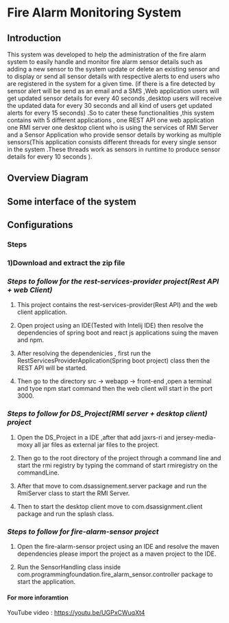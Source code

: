 # Fire Alarm Monitoring System

## Introduction

This system was developed to help the administration of the fire alarm system to easily handle and monitor fire alarm sensor details such as adding a new sensor to the system update or delete an existing sensor and to display or send all sensor details with respective alerts to end users who are registered in the system for a given time. (if there is a fire detected by sensor alert will be send as an email and a SMS ,Web application users will get updated sensor details for every 40 seconds ,desktop users will receive the updated data for every 30 seconds and all kind of users get updated alerts for every 15 seconds) .So to cater these functionalities ,this system contains with 5 different applications , one REST API one web application one RMI server one desktop client who is using the services of RMI Server and a Sensor Application who provide sensor details by working as multiple sensors(This application consists different threads for every single sensor in the system .These threads work as sensors in runtime to produce sensor details for every 10 seconds ).

## Overview Diagram

## Some interface of the system

## Configurations

### Steps

### 1)Download and extract the zip file

### *Steps to follow for the rest-services-provider project(Rest API + web Client)*

1. This project contains the rest-services-provider(Rest API) and the web client application.<br/>

2. Open project using an IDE(Tested with Intelij IDE) then resolve the dependencies of spring boot and react js applications suing the maven and npm.<br/>

3. After resolving the dependenicies , first run the RestServicesProviderApplication(Spring boot project) class then the REST API will be started.<br/>

4. Then go to the  directory src -> webapp -> front-end ,open a terminal and tyoe npm start command then the web client will start in the port 3000.<br/>
 
### *Steps to follow for DS_Project(RMI server + desktop client)  project*

1. Open the DS_Project in a IDE ,after that add jaxrs-ri and jersey-media-moxy all jar files as external jar files to the project.<br/>

2. Then go to the root directory of the project through a command line and start the rmi registry by typing the command of start rmiregistry on the commandLine.<br/>

3. After that move to com.dsassignement.server package and run the RmiServer class to start the RMI Server.<br/>

4. Then to start the desktop client move to com.dsassignment.client package and run the splash class.

### *Steps to follow for fire-alarm-sensor  project*

1. Open the fire-alarm-sensor project using an IDE and resolve the maven dependencies please import the project as a maven project to the IDE.<br/>

2. Run the SensorHandling class inside com.programmingfoundation.fire_alarm_sensor.controller package to start the application.

#### For more inforamtion

YouTube video : https://youtu.be/UGPxCWuqXt4

